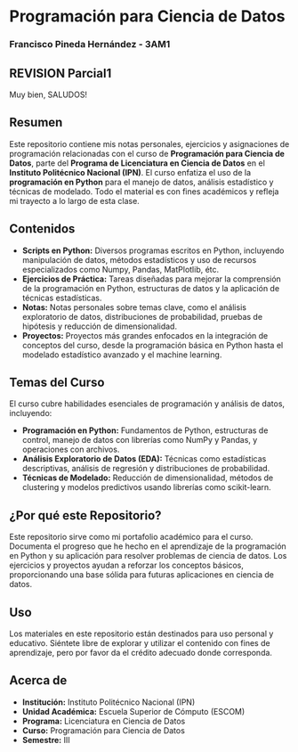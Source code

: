 # Programación para Ciencia de Datos
### Francisco Pineda Hernández - 3AM1

## REVISION Parcial1

Muy bien, SALUDOS!

## Resumen

Este repositorio contiene mis notas personales, ejercicios y asignaciones de programación relacionadas con el curso de **Programación para Ciencia de Datos**, parte del **Programa de Licenciatura en Ciencia de Datos** en el **Instituto Politécnico Nacional (IPN)**. El curso enfatiza el uso de la **programación en Python** para el manejo de datos, análisis estadístico y técnicas de modelado. Todo el material es con fines académicos y refleja mi trayecto a lo largo de esta clase.

## Contenidos

- **Scripts en Python:** Diversos programas escritos en Python, incluyendo manipulación de datos, métodos estadísticos y uso de recursos especializados como Numpy, Pandas, MatPlotlib, étc.
- **Ejercicios de Práctica:** Tareas diseñadas para mejorar la comprensión de la programación en Python, estructuras de datos y la aplicación de técnicas estadísticas.
- **Notas:** Notas personales sobre temas clave, como el análisis exploratorio de datos, distribuciones de probabilidad, pruebas de hipótesis y reducción de dimensionalidad.
- **Proyectos:** Proyectos más grandes enfocados en la integración de conceptos del curso, desde la programación básica en Python hasta el modelado estadístico avanzado y el machine learning.

## Temas del Curso

El curso cubre habilidades esenciales de programación y análisis de datos, incluyendo:
- **Programación en Python:** Fundamentos de Python, estructuras de control, manejo de datos con librerías como NumPy y Pandas, y operaciones con archivos.
- **Análisis Exploratorio de Datos (EDA):** Técnicas como estadísticas descriptivas, análisis de regresión y distribuciones de probabilidad.
- **Técnicas de Modelado:** Reducción de dimensionalidad, métodos de clustering y modelos predictivos usando librerías como scikit-learn.

## ¿Por qué este Repositorio?

Este repositorio sirve como mi portafolio académico para el curso. Documenta el progreso que he hecho en el aprendizaje de la programación en Python y su aplicación para resolver problemas de ciencia de datos. Los ejercicios y proyectos ayudan a reforzar los conceptos básicos, proporcionando una base sólida para futuras aplicaciones en ciencia de datos.

## Uso

Los materiales en este repositorio están destinados para uso personal y educativo. Siéntete libre de explorar y utilizar el contenido con fines de aprendizaje, pero por favor da el crédito adecuado donde corresponda.

## Acerca de

- **Institución:** Instituto Politécnico Nacional (IPN)
- **Unidad Académica:** Escuela Superior de Cómputo (ESCOM)
- **Programa:** Licenciatura en Ciencia de Datos
- **Curso:** Programación para Ciencia de Datos
- **Semestre:** III

